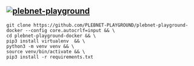 ## [![plebnet-playground](https://github.com/PLEBNET-PLAYGROUND/plebnet-playground-docker/actions/workflows/plebnet-playground.yml/badge.svg)](https://github.com/PLEBNET-PLAYGROUND/plebnet-playground-docker/actions/workflows/plebnet-playground.yml)



```shell
git clone https://github.com/PLEBNET-PLAYGROUND/plebnet-playground-docker --config core.autocrlf=input && \
cd plebnet-playground-docker && \
pip3 install virtualenv  && \
python3 -m venv venv && \
source venv/bin/activate && \
pip3 install -r requirements.txt
```

